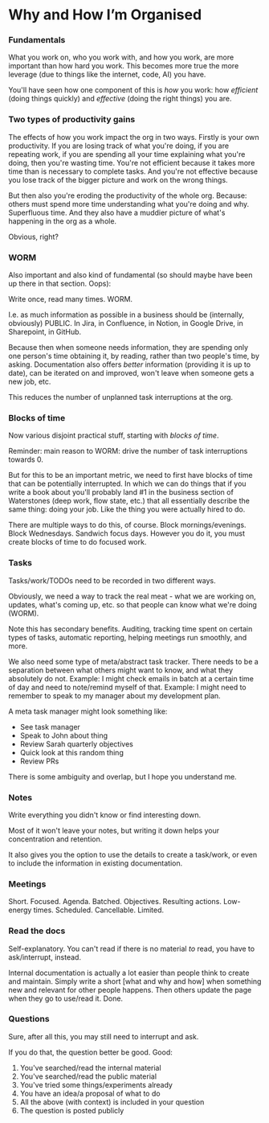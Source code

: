 # Why and How I’m Organised

### Fundamentals

What you work on, who you work with, and how you work, are more important than how hard you work.
This becomes more true the more leverage (due to things like the internet, code, AI) you have.

You'll have seen how one component of this is _how_ you work: how _efficient_ (doing things quickly) 
and _effective_ (doing the right things) you are.

### Two types of productivity gains

The effects of how you work impact the org in two ways. Firstly is your own productivity.
If you are losing track of what you're doing, if you are repeating work, if you are spending
all your time explaining what you're doing, then you're wasting time. You're not efficient because it
takes more time than is necessary to complete tasks. And you're not effective
because you lose track of the bigger picture and work on the wrong things.

But then also you're eroding the productivity of the whole org.
Because: others must spend more time understanding what you're doing and why. 
Superfluous time.
And they also have a muddier picture of what's happening in the org as a whole.

Obvious, right?

### WORM

Also important and also kind of fundamental (so should maybe have been up there in that section. Oops):

Write once, read many times. WORM.

I.e. as much information as possible in a business should be (internally, obviously) PUBLIC.
In Jira, in Confluence, in Notion, in Google Drive, in Sharepoint, in GitHub.

Because then when someone needs information, they are spending only one person's time obtaining it, by
reading, rather than two people's time, by asking. Documentation also offers _better_ information
(providing it is up to date), can be iterated on and improved, won't leave when someone gets a new job, etc.

This reduces the number of unplanned task interruptions at the org.

### Blocks of time

Now various disjoint practical stuff, starting with _blocks of time_.

Reminder: main reason to WORM: drive the number of task interruptions towards 0.

But for this to be an important metric, we need to first have blocks of time that can be potentially interrupted.
In which we can do things that if you write a book about you'll probably land #1 in the business section of Waterstones
(deep work, flow state, etc.)
that all essentially describe the same thing: doing your job. Like the thing you were actually hired to do.

There are multiple ways to do this, of course. Block mornings/evenings. Block Wednesdays. Sandwich focus days.
However you do it, you must create blocks of time to do focused work.


### Tasks

Tasks/work/TODOs need to be recorded in two different ways.

Obviously, we need a way to track the real meat - what we are working on, updates, what's
coming up, etc. so that people can know what we're doing (WORM).

Note this has secondary benefits. Auditing, tracking time spent on certain types of tasks,
automatic reporting, helping meetings run smoothly, and more.

We also need some type of meta/abstract task tracker. There needs to be a separation between
what others might want to know, and what they absolutely do not. Example: I might check emails in batch
at a certain time of day and need to note/remind myself of that. Example: I might need to remember to
speak to my manager about my development plan.

A meta task manager might look something like:

- See task manager
- Speak to John about thing
- Review Sarah quarterly objectives
- Quick look at this random thing
- Review PRs

There is some ambiguity and overlap, but I hope you understand me.

### Notes

Write everything you didn't know or find interesting down.

Most of it won't leave your notes, but writing it down helps your concentration and retention.

It also gives you the option to use the details to create a task/work, or even to include the
information in existing documentation.

### Meetings

Short. Focused. Agenda. Batched. Objectives. Resulting actions. Low-energy times.
Scheduled. Cancellable. Limited. 

### Read the docs

Self-explanatory. You can't read if there is no material _to_ read, you have to ask/interrupt, instead.

Internal documentation is actually a lot easier than people think to create and maintain.
Simply write a short [what and why and how] when something new and relevant for other people happens.
Then others update the page when they go to use/read it. Done.

### Questions

Sure, after all this, you may still need to interrupt and ask.

If you do that, the question better be good. Good:

1. You've searched/read the internal material
2. You've searched/read the public material
3. You've tried some things/experiments already
4. You have an idea/a proposal of what to do
5. All the above (with context) is included in your question
6. The question is posted publicly
